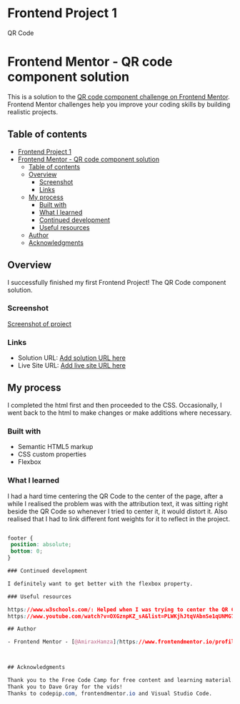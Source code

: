 # Frontend Project 1
 QR Code
# Frontend Mentor - QR code component solution

This is a solution to the [QR code component challenge on Frontend Mentor](https://www.frontendmentor.io/challenges/qr-code-component-iux_sIO_H). Frontend Mentor challenges help you improve your coding skills by building realistic projects. 

## Table of contents

- [Frontend Project 1](#frontend-project-1)
- [Frontend Mentor - QR code component solution](#frontend-mentor---qr-code-component-solution)
  - [Table of contents](#table-of-contents)
  - [Overview](#overview)
    - [Screenshot](#screenshot)
    - [Links](#links)
  - [My process](#my-process)
    - [Built with](#built-with)
    - [What I learned](#what-i-learned)
    - [Continued development](#continued-development)
    - [Useful resources](#useful-resources)
  - [Author](#author)
  - [Acknowledgments](#acknowledgments)


## Overview
I successfully finished my first Frontend Project! The QR Code component solution.
### Screenshot

[Screenshot of project](<Screenshot 2023-10-27 at 08-34-05 Frontend Mentor QR code component.png>)


### Links

- Solution URL: [Add solution URL here](https://your-solution-url.com)
- Live Site URL: [Add live site URL here](https://your-live-site-url.com)

## My process
I completed the html first and then proceeded to the CSS. Occasionally, I went back to the html to make changes or make additions where necessary.
### Built with

- Semantic HTML5 markup
- CSS custom properties
- Flexbox

### What I learned

I had a hard time centering the QR Code to the center of the page, after a while I realised the problem was with the attribution text, it was sitting right beside the QR Code so whenever I tried to center it, it would distort it. Also realised that I had to link different font weights for it to reflect in the project.

```css

footer {
 position: absolute;
 bottom: 0;
}

### Continued development

I definitely want to get better with the flexbox property.

### Useful resources

https://www.w3schools.com/: Helped when I was trying to center the QR Code.
https://www.youtube.com/watch?v=OXGznpKZ_sA&list=PLWKjhJtqVAbnSe1qUNMG7AbPmjIG54u88&index=41: "Free Code Camp" on Youtube, CSS by Dave Gray. I reviewed past lessons to see overall what my code should look like.

## Author

- Frontend Mentor - [@AmiraxHamza](https://www.frontendmentor.io/profile/amiraxhamza)



## Acknowledgments

Thank you to the Free Code Camp for free content and learning material.
Thank you to Dave Gray for the vids!
Thanks to codepip.com, frontendmentor.io and Visual Studio Code.
